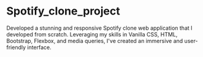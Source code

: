 # Spotify_clone_project
Developed a stunning and responsive Spotify clone web application that I developed from scratch. Leveraging my skills in Vanilla CSS, HTML, Bootstrap, Flexbox, and media queries, I've created an immersive and user-friendly interface.
